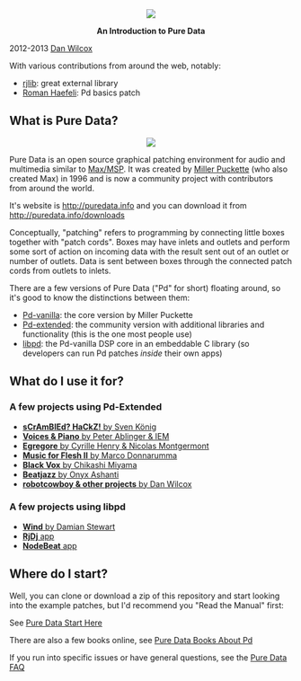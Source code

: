 <div style="text-align: center;">
<img src="https://raw.github.com/danomatika/BangYourHead/master/pd_headbang.png"/>
<p><strong>An Introduction to Pure Data</strong></p>
</div>

2012-2013 [Dan Wilcox](http://danomatika.com)

With various contributions from around the web, notably:

* [rjlib](https://github.com/rjdj/rjlib): great external library
* [Roman Haefeli](http://romanhaefeli.net/): Pd basics patch

What is Pure Data?
------------------

<div style="text-align: center;">
<img src="https://raw.github.com/danomatika/BangYourHead/master/pd_patch.png"/>
</div>

Pure Data is an open source graphical patching environment for audio and multimedia similar to [Max/MSP](http://cycling74.com/products/max/). It was created by [Miller Puckette](http://crca.ucsd.edu/~msp/) (who also created Max) in 1996 and is now a community project with contributors from around the world.

It's website is http://puredata.info and you can download it from http://puredata.info/downloads

Conceptually, "patching" refers to programming by connecting little boxes together with "patch cords". Boxes may have inlets and outlets and perform some sort of action on incoming data with the result sent out of an outlet or number of outlets. Data is sent between boxes through the connected patch cords from outlets to inlets.

There are a few versions of Pure Data ("Pd" for short) floating around, so it's good to know the distinctions between them:

* [Pd-vanilla](http://crca.ucsd.edu/~msp/software.html): the core version by Miller Puckette
* [Pd-extended](http://puredata.info/downloads): the community version with additional libraries and functionality (this is the one most people use)
* [libpd](https://github.com/libpd/libpd): the Pd-vanilla DSP core in an embeddable C library (so developers can run Pd patches *inside* their own apps)

What do I use it for?
---------------------

### A few projects using Pd-Extended

* [**sCrAmBlEd? HaCkZ!** by Sven König](http://www.youtube.com/watch?v=eRlhKaxcKpA)
* [**Voices & Piano** by Peter Ablinger & IEM](http://www.youtube.com/watch?v=muCPjK4nGY4)
* [**Egregore** by Cyrille Henry & Nicolas Montgermont](https://vimeo.com/24932723)
* [**Music for Flesh II** by Marco Donnarumma](http://vimeo.com/36580607)
* [**Black Vox** by Chikashi Miyama](https://vimeo.com/36557405)
* [**Beatjazz** by Onyx Ashanti](http://www.youtube.com/watch?v=-0v7mTvJ8M4)
* [**robotcowboy & other projects** by Dan Wilcox](https://vimeo.com/9243889)

### A few projects using libpd

* [**Wind** by Damian Stewart](https://vimeo.com/38784510)
* [**RjDj** app](http://www.youtube.com/watch?v=Q5Oa61KIBvs)
* [**NodeBeat** app](http://www.youtube.com/watch?v=e9Ohbb7Zxlg)

Where do I start?
-----------------

Well, you can clone or download a zip of this repository and start looking into the example patches, but I'd recommend you "Read the Manual" first:

See [Pure Data Start Here](http://puredata.info/docs/StartHere)

There are also a few books online, see [Pure Data Books About Pd](http://puredata.info/docs/BooksAboutPd)

If you run into specific issues or have general questions, see the [Pure Data FAQ](http://puredata.info/docs/faq)